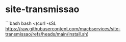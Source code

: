 # site-transmissao
´´´bash
bash <(curl -sSL https://raw.githubusercontent.com/macbservices/site-transmissao/refs/heads/main/install.sh)
